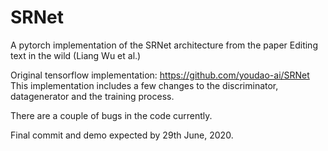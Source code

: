 # SRNet
A pytorch implementation of the SRNet architecture from the paper Editing text in the wild (Liang Wu et al.)

Original tensorflow implementation: https://github.com/youdao-ai/SRNet
This implementation includes a few changes to the discriminator, datagenerator and the training process. 

There are a couple of bugs in the code currently.

Final commit and demo expected by 29th June, 2020.
